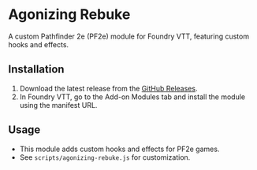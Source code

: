 # Agonizing Rebuke

A custom Pathfinder 2e (PF2e) module for Foundry VTT, featuring custom hooks and effects.

## Installation
1. Download the latest release from the [GitHub Releases](https://github.com/yourname/agonizing-rebuke/releases).
2. In Foundry VTT, go to the Add-on Modules tab and install the module using the manifest URL.

## Usage
- This module adds custom hooks and effects for PF2e games.
- See `scripts/agonizing-rebuke.js` for customization. 